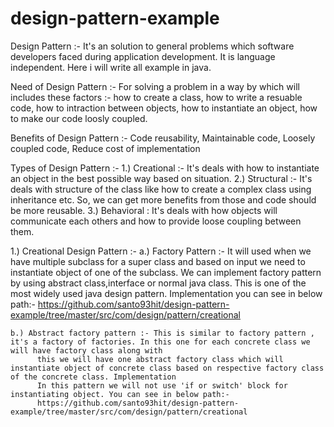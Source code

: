 # design-pattern-example

Design Pattern :- 
	It's an solution to general problems which software developers faced during application development. It is language independent. Here i will write all example in java.  

Need of Design Pattern :- 
	For solving a problem in a way by which will includes these factors :- 
	how to create a class, how to write a resuable code, how to intraction between objects, how to instantiate an object, how to make our code loosly coupled.

Benefits of Design Pattern :-
	Code reusability, Maintainable code, Loosely coupled code, Reduce cost of implementation

Types of Design Pattern :-
	1.) Creational :- It's deals with how to instantiate an object in the best possible way based on situation.
	2.) Structural :- It's deals with structure of the class like how to create a complex class using inheritance etc. So, we can get more benefits from those and code should
	 be more reusable.
	3.) Behavioral : It's deals with how objects will communicate each others and how to provide loose coupling between them. 
	
1.) Creational Design Pattern :-
	a.) Factory Pattern :- It will used when we have multiple subclass for a super class and based on input we need to instantiate object of one of the subclass.
		  We can implement factory pattern by using abstract class,interface or normal java class. This is one of the most widely used java design pattern. 
		  Implementation you can see in below path:-
		  https://github.com/santo93hit/design-pattern-example/tree/master/src/com/design/pattern/creational
		  
    b.) Abstract factory pattern :- This is similar to factory pattern , it's a factory of factories. In this one for each concrete class we will have factory class along with
    	  this we will have one abstract factory class which will instantiate object of concrete class based on respective factory class of the concrete class. Implementation
    	  In this pattern we will not use 'if or switch' block for instantiating object. You can see in below path:- 
    	  https://github.com/santo93hit/design-pattern-example/tree/master/src/com/design/pattern/creational
	
	
